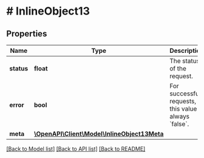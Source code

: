 # # InlineObject13

## Properties

Name | Type | Description | Notes
------------ | ------------- | ------------- | -------------
**status** | **float** | The status of the request. |
**error** | **bool** | For successful requests, this value is always &#x60;false&#x60;. |
**meta** | [**\OpenAPI\Client\Model\InlineObject13Meta**](InlineObject13Meta.md) |  |

[[Back to Model list]](../../README.md#models) [[Back to API list]](../../README.md#endpoints) [[Back to README]](../../README.md)
